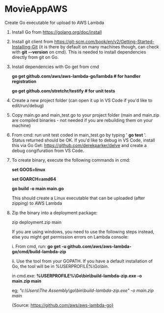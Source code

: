 # MovieAppAWS

Create Go executable for upload to AWS Lambda

1.	Install Go from https://golang.org/doc/install

2.	Install git client from https://git-scm.com/book/en/v2/Getting-Started-Installing-Git (it is there by default on many machines though, can check with 
    <b>git --version</b> 
    on cmd). This is needed to install dependencies directly from git on Go.

3.	Install dependencies with Go get from cmd

    <b>go get github.com/aws/aws-lambda-go/lambda # for handler registration</b>
	
    <b>go get github.com/stretchr/testify # for unit tests</b>
	
4.	Create a new project folder (can open it up in VS Code if you'd like to edit/run/debug)

5.	Copy main.go and main_test.go to your project folder (main and main.zip are compiled binaries - not needed if you are rebuilding them on your machine)

6.	From cmd: run unit test coded in main_test.go by typing '
<b>go test</b>
'. Status returned should be OK.  If you'd like to debug in VS Code, install this via Go Get: https://github.com/derekparker/delve and create a debug congifuration from VS Code.

7.	To create binary, execute the following commands in cmd:

    <b>
		set GOOS=linux
		
    set GOARCH=amd64
		
    go build -o main main.go
    </b>
    
    This should create a Linux executable that can be uploaded (after zipping) to AWS Lambda

8.  Zip the binary into a deployment package:

	zip deployment.zip main

    If you are using windows, you need to use the following steps instead, else you might get permission errors on Lambda console:
			
	i. From cmd, run: 
      	<b>go get -u github.com/aws/aws-lambda-go/cmd/build-lambda-zip</b>
			
	ii. Use the tool from your GOPATH. If you have a default installation of Go, the tool will be in %USERPROFILE%\Go\bin.
	
	in cmd.exe: 
          <b>%USERPROFILE%\Go\bin\build-lambda-zip.exe -o main.zip main </b>
					
	eg; 
          <i>"c:\Users\The Assembly\go\bin\build-lambda-zip.exe" -o main.zip main</i>
			
	{Source: https://github.com/aws/aws-lambda-go}
